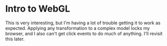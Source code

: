 # Intro to WebGL

This is very interesting, but I'm having a lot of trouble getting it to work as expected. Applying any transformation to a complex model locks my browser, and I also can't get click events to do much of anything. I'll revisit this later.
